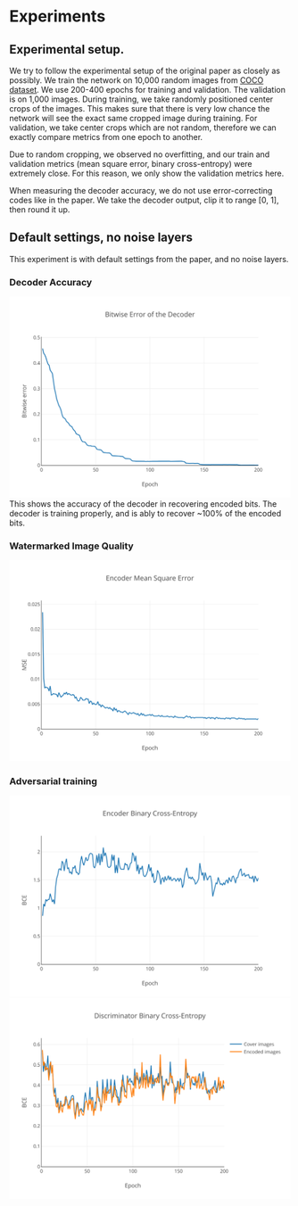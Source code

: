 # Experiments 

## Experimental setup.
We try to follow the experimental setup of the original paper as closely as possibly.
We train the network on 10,000 random images from [COCO dataset](http://cocodataset.org/#home). We use 200-400 epochs for training and validation.
The validation is on 1,000 images. During training, we take randomly positioned center crops of the images. This makes sure that there is very low chance the network will see the exact same cropped image during training. For validation, we take center crops which are not random, therefore we can exactly compare metrics from one epoch to another. 

Due to random cropping, we observed no overfitting, and our train and validation metrics (mean square error, binary cross-entropy) were extremely close. For this reason, we only show the validation metrics here. 

When measuring the decoder accuracy, we do not use error-correcting codes like in the paper. We take the decoder output, clip it to range [0, 1], then round it up. 


## Default settings, no noise layers

This experiment is with default settings from the paper, and no noise layers. 

### Decoder Accuracy 
<img src='plots/bitwise-error.svg'>
This shows the accuracy of the decoder in recovering encoded bits. The decoder is training properly, and is ably to recover ~100% of the encoded bits.

### Watermarked Image Quality
<img src='plots/encoder_mse.svg'>

### Adversarial training
<img src='plots/adversarial_bce.svg'>
<img src='plots/discriminator_bce.svg'>



